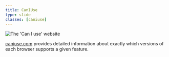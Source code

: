 ```yaml
---
title: CanIUse
type: slide
classes: [caniuse]
---
```


![The 'Can I use' website](images/caniuse.png)

[caniuse.com](https://caniuse.com/border-radius)
provides detailed information about exactly which versions of each browser supports a given feature. 
